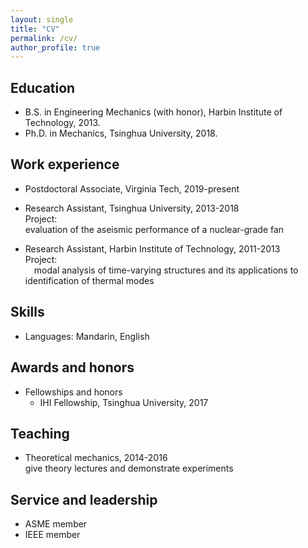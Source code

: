 ```yaml
---
layout: single
title: "CV"
permalink: /cv/
author_profile: true
---
```



## Education
* B.S. in Engineering Mechanics (with honor), Harbin Institute of Technology, 2013.
* Ph.D. in Mechanics, Tsinghua University, 2018.

## Work experience
* Postdoctoral Associate, Virginia Tech, 2019-present

* Research Assistant, Tsinghua University, 2013-2018
<br>Project:
<br>evaluation of the aseismic performance of a nuclear-grade fan

* Research Assistant, Harbin Institute of Technology, 2011-2013
<br>Project: 
<br>&emsp;modal analysis of time-varying structures and its applications to identification of thermal modes
  
## Skills
* Languages: Mandarin, English

## Awards and honors
* Fellowships and honors
  * IHI Fellowship, Tsinghua University, 2017

## Teaching
* Theoretical mechanics, 2014-2016
<br> give theory lectures and demonstrate experiments
  
## Service and leadership
* ASME member
* IEEE member
